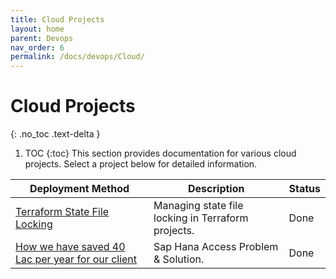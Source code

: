 ```yaml
---
title: Cloud Projects
layout: home
parent: Devops
nav_order: 6
permalink: /docs/devops/Cloud/
---
```


# Cloud Projects

{: .no_toc .text-delta }

1. TOC
{:toc}
This section provides documentation for various cloud projects. Select a project below for detailed information.


| Deployment Method         | Description                                                                     | Status |
|--------------------------|---------------------------------------------------------------------------------|--------|
| [Terraform State File Locking](/docs/devops/Cloud/tf-state-locking/) | Managing state file locking in Terraform projects.                       | Done   |
| [How we have saved 40 Lac per year for our client](/docs/devops/Cloud/Gcp/Sap-Hana-Problem-Solution/) | Sap Hana Access Problem & Solution.                                      | Done   |


